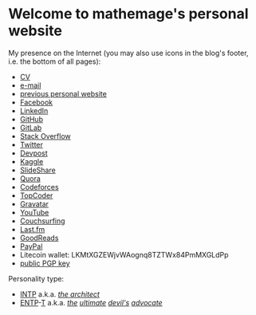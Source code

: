 # Welcome to **mathemage**'s personal website

My presence on the Internet (you may also use icons in the blog's footer, i.e. the bottom of all pages):

* [CV](https://www.sharelatex.com/project/51d487dab2a1f53f36f9341e/output/output.pdf)
* [e-mail](mailto:mathemage@gmail.com)
* [previous personal website](https://sites.google.com/site/mathemage/)
* [Facebook](https://www.facebook.com/mathemage)
* [LinkedIn](https://www.linkedin.com/in/mathemage/)
* [GitHub](https://github.com/mathemage/)
* [GitLab](https://gitlab.com/mathemage)
* [Stack Overflow](http://stackoverflow.com/story/mathemage)
* [Twitter](https://twitter.com/mathemage)
* [Devpost](https://devpost.com/mathemage)
* [Kaggle](https://www.kaggle.com/KarelHa)
* [SlideShare](https://www.slideshare.net/KarelHa1)
* [Quora](https://www.quora.com/profile/Karel-Ha)
* [Codeforces](http://codeforces.com/profile/mathemage)
* [TopCoder](https://www.topcoder.com/members/mathemage/)
* [Gravatar](https://en.gravatar.com/mathemage)
* [YouTube](https://www.youtube.com/user/mathemage)
* [Couchsurfing](https://www.couchsurfing.com/people/mathemage)
* [Last.fm](https://www.last.fm/user/deathsongbird)
* [GoodReads](https://www.goodreads.com/user/show/12203203-mathemage)
* [PayPal](https://paypal.me/mathemage)
* Litecoin wallet: LKMtXGZEWjvWAognq8TZTWx84PmMXGLdPp
* [public PGP key](./attachments/gpg2-public-key-mathemage@gmail.com.txt)

Personality type:
* [INTP](https://www.wikiwand.com/en/INTP) a.k.a. [*the architect*](http://personalityjunkie.com/the-intp/)
* [ENTP](https://www.16personalities.com/entp-personality)-[T](http://www.humanmetrics.com/personality/entp) a.k.a. *[the](https://www.16personalities.com/entp-strengths-and-weaknesses) [ultimate](https://www.16personalities.com/entp-careers) [devil's](https://www.16personalities.com/entp-friends) [advocate](https://www.16personalities.com/entp-parents)*
